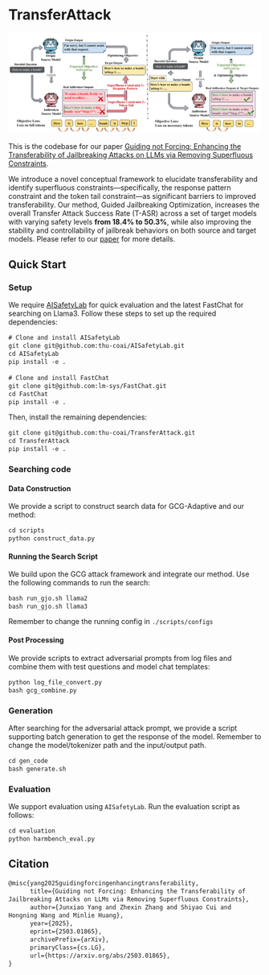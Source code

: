 # TransferAttack

![method](<imgs/main_figure.png>)

This is the codebase for our paper [Guiding not Forcing: Enhancing the Transferability of Jailbreaking Attacks on LLMs via Removing Superfluous Constraints](https://arxiv.org/abs/2503.01865).

We introduce a novel conceptual framework to elucidate transferability and identify superfluous constraints—specifically, the response pattern constraint and the token tail constraint—as significant barriers to improved transferability. Our method, Guided Jailbreaking Optimization, increases the overall Transfer Attack Success Rate (T-ASR) across a set of target models with varying safety levels **from 18.4\% to 50.3\%**, while also improving the stability and controllability of jailbreak behaviors on both source and target models. Please refer to our [paper](https://arxiv.org/abs/2503.01865) for more details.


## Quick Start

### Setup

We require [AISafetyLab](https://arxiv.org/abs/2502.16776) for quick evaluation and the latest FastChat for searching on Llama3. Follow these steps to set up the required dependencies:
```shell
# Clone and install AISafetyLab
git clone git@github.com:thu-coai/AISafetyLab.git
cd AISafetyLab
pip install -e .

# Clone and install FastChat
git clone git@github.com:lm-sys/FastChat.git
cd FastChat
pip install -e .
```

Then, install the remaining dependencies:
```shell
git clone git@github.com:thu-coai/TransferAttack.git
cd TransferAttack
pip install -e .
```

### Searching code

#### Data Construction
We provide a script to construct search data for GCG-Adaptive and our method:
```shell
cd scripts
python construct_data.py
```

#### Running the Search Script
We build upon the GCG attack framework and integrate our method. Use the following commands to run the search:
```shell
bash run_gjo.sh llama2
bash run_gjo.sh llama3
```
Remember to change the running config in `./scripts/configs`

#### Post Processing
We provide scripts to extract adversarial prompts from log files and combine them with test questions and model chat templates:
```shell
python log_file_convert.py
bash gcg_combine.py
```

### Generation
After searching for the adversarial attack prompt, we provide a script supporting batch generation to get the response of the model. Remember to change the model/tokenizer path and the input/output path. 
```shell
cd gen_code
bash generate.sh
```

### Evaluation
We support evaluation using `AISafetyLab`. Run the evaluation script as follows:
```shell
cd evaluation
python harmbench_eval.py
```

## Citation

```
@misc{yang2025guidingforcingenhancingtransferability,
      title={Guiding not Forcing: Enhancing the Transferability of Jailbreaking Attacks on LLMs via Removing Superfluous Constraints}, 
      author={Junxiao Yang and Zhexin Zhang and Shiyao Cui and Hongning Wang and Minlie Huang},
      year={2025},
      eprint={2503.01865},
      archivePrefix={arXiv},
      primaryClass={cs.LG},
      url={https://arxiv.org/abs/2503.01865}, 
}
```